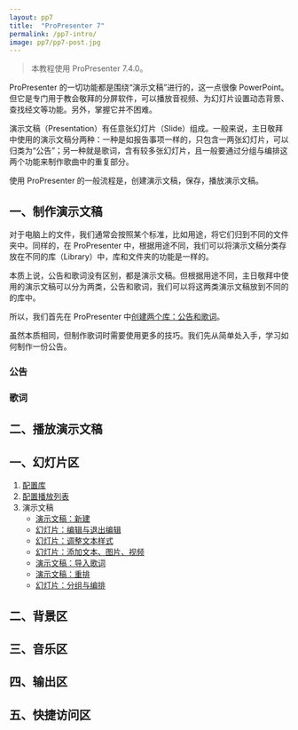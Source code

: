 ```yaml
---
layout: pp7
title:  "ProPresenter 7"
permalink: /pp7-intro/
image: pp7/pp7-post.jpg
---
```


>   本教程使用 ProPresenter 7.4.0。

ProPresenter 的一切功能都是围绕“演示文稿”进行的，这一点很像 PowerPoint。但它是专门用于教会敬拜的分屏软件，可以播放音视频、为幻灯片设置动态背景、查找经文等功能。另外，掌握它并不困难。

演示文稿（Presentation）有任意张幻灯片（Slide）组成。一般来说，主日敬拜中使用的演示文稿分两种：一种是如报告事项一样的，只包含一两张幻灯片，可以归类为“公告”；另一种就是歌词，含有较多张幻灯片，且一般要通过分组与编排这两个功能来制作歌曲中的重复部分。

使用 ProPresenter 的一般流程是，创建演示文稿，保存，播放演示文稿。

## 一、制作演示文稿

对于电脑上的文件，我们通常会按照某个标准，比如用途，将它们归到不同的文件夹中。同样的，在 ProPresenter 中，根据用途不同，我们可以将演示文稿分类存放在不同的库（Library）中，库和文件夹的功能是一样的。

本质上说，公告和歌词没有区别，都是演示文稿。但根据用途不同，主日敬拜中使用的演示文稿可以分为两类，公告和歌词，我们可以将这两类演示文稿放到不同的的库中。

所以，我们首先在 ProPresenter 中[创建两个库：公告和歌词](/pp7-library/)。

虽然本质相同，但制作歌词时需要使用更多的技巧。我们先从简单处入手，学习如何制作一份公告。

### 公告



### 歌词

## 二、播放演示文稿



## 一、幻灯片区

1.  [配置库](/pp7-library/)
2.  [配置播放列表](/pp7-playlist/)
3.  演示文稿
    -  [演示文稿：新建](/pp7-presentation/create)
    -  [幻灯片：编辑与退出编辑](/pp7-presentation/edit)
    -  [幻灯片：调整文本样式](/pp7-presentation/edit-text-style)
    -  [幻灯片：添加文本、图片、视频](/pp7-presentation/edit-add-more-element)
    -  [演示文稿：导入歌词](/pp7-presentation/lyrics-import)
    -  [演示文稿：重排](/pp7-presentation/lyrics-reflow)
    -  [幻灯片：分组与编排](/pp7-presentation/lyrics-group-and-arrangement)


## 二、背景区

## 三、音乐区

## 四、输出区

## 五、快捷访问区

